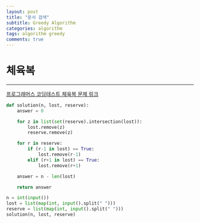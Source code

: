 ```yaml
---
layout: post
title: "문서 검색"
subtitle: Greedy Algorithm
categories: algorithm
tags: algorithm greedy
comments: true
---
```


# 체육복

---

[프로그래머스 코딩테스트 체육복 문제 링크](https://programmers.co.kr/learn/courses/30/lessons/42862?language=python3)

```python
def solution(n, lost, reserve):
    answer = 0

    for z in list(set(reserve).intersection(lost)):
        lost.remove(z)
        reserve.remove(z)

    for r in reserve:
        if (r-1 in lost) == True:
            lost.remove(r-1)
        elif (r+1 in lost) == True:
            lost.remove(r+1)

    answer = n - len(lost)

    return answer

n = int(input())
lost = list(map(int, input().split(" ")))
reserve = list(map(int, input().split(" ")))
solution(n, lost, reserve)
```
